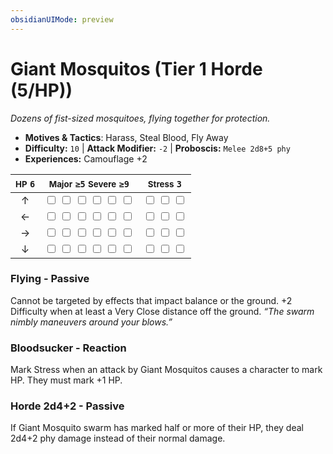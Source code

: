 ```yaml
---
obsidianUIMode: preview
---
```

# Giant Mosquitos (Tier 1 Horde (5/HP))

*Dozens of fist-sized mosquitoes, flying together for protection.*

- **Motives & Tactics**: Harass, Steal Blood, Fly Away
- **Difficulty:** `10` | **Attack Modifier:** `-2` | **Proboscis:** `Melee 2d8+5 phy`
- **Experiences:** Camouflage +2

| <small>HP</small> `6` | <small>Major</small> `≥5` <small>Severe</small> `≥9` | <small>Stress</small> `3` |
|:-:|:-:|:-:|
| ↑ |  <input type="checkbox" unchecked id="3452b74f"> <input type="checkbox" unchecked id="5d6d32b1"> <input type="checkbox" unchecked id="0af1b409"> <input type="checkbox" unchecked id="0a7bfca2"> <input type="checkbox" unchecked id="c3a9fb28"> <input type="checkbox" unchecked id="b4e8e2f1"> |  <input type="checkbox" unchecked id="3edf57c8"> <input type="checkbox" unchecked id="fbfa332a"> <input type="checkbox" unchecked id="5b6b509d"> |
| ← |  <input type="checkbox" unchecked id="b2bbc1b9"> <input type="checkbox" unchecked id="9fdbe951"> <input type="checkbox" unchecked id="83f86c7a"> <input type="checkbox" unchecked id="ee52c967"> <input type="checkbox" unchecked id="010b7f36"> <input type="checkbox" unchecked id="ad1e4e8e"> |  <input type="checkbox" unchecked id="d3dd77df"> <input type="checkbox" unchecked id="23eafcba"> <input type="checkbox" unchecked id="4a44b05f"> |
| → |  <input type="checkbox" unchecked id="a200cae5"> <input type="checkbox" unchecked id="12b06027"> <input type="checkbox" unchecked id="a64cb343"> <input type="checkbox" unchecked id="983e026a"> <input type="checkbox" unchecked id="5630f779"> <input type="checkbox" unchecked id="9d743bb6"> |  <input type="checkbox" unchecked id="dbad413f"> <input type="checkbox" unchecked id="bd270cb5"> <input type="checkbox" unchecked id="4e9de2ce"> |
| ↓ |  <input type="checkbox" unchecked id="5e038a37"> <input type="checkbox" unchecked id="b8cd8e4e"> <input type="checkbox" unchecked id="672812d9"> <input type="checkbox" unchecked id="480a1a23"> <input type="checkbox" unchecked id="0c6eca51"> <input type="checkbox" unchecked id="13c50e5c"> |  <input type="checkbox" unchecked id="8f24058e"> <input type="checkbox" unchecked id="f22300cf"> <input type="checkbox" unchecked id="3c929f06"> |

### Flying - Passive

Cannot be targeted by effects that impact balance or the ground. +2 Difficulty when at least a Very Close distance off the ground. *“The swarm nimbly maneuvers around your blows.”*

### Bloodsucker - Reaction

Mark Stress when an attack by Giant Mosquitos causes a character to mark HP. They must mark +1 HP. 

### Horde 2d4+2 - Passive

If Giant Mosquito swarm has marked half or more of their HP, they deal 2d4+2 phy damage instead of their normal damage.